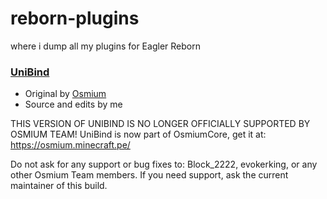 # reborn-plugins
where i dump all my plugins for Eagler Reborn

### [UniBind](https://github.com/wxnnvs/reborn-plugins/tree/main/unibind)
- Original by [Osmium](https://osmium.minecraft.pe)
- Source and edits by me

THIS VERSION OF UNIBIND IS NO LONGER OFFICIALLY SUPPORTED BY OSMIUM TEAM!
UniBind is now part of OsmiumCore, get it at: https://osmium.minecraft.pe/ 

Do not ask for any support or bug fixes to: Block_2222, evokerking, or any other Osmium Team members.
If you need support, ask the current maintainer of this build.
